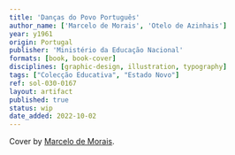 ```yaml
---
title: 'Danças do Povo Português'
author_name: ['Marcelo de Morais', 'Otelo de Azinhais']
year: y1961
origin: Portugal
publisher: 'Ministério da Educação Nacional'
formats: [book, book-cover]
disciplines: [graphic-design, illustration, typography]
tags: ["Colecção Educativa", "Estado Novo"]
ref: sol-030-0167
layout: artifact
published: true
status: wip
date_added: 2022-10-02
---
```

Cover by <a class="text cat-link author" href="/authors/Marcelo de Morais/">Marcelo de Morais</a>.
